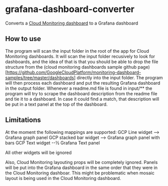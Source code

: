 # grafana-dashboard-converter

Converts a [Cloud Monitoring dashboard](https://github.com/GoogleCloudPlatform/monitoring-dashboard-samples/tree/master/dashboards) to a Grafana dashboard

## How to use

The program will scan the input folder in the root of the app for Cloud Monitoring dashboards. It will scan the input folder recusively to look for dashboards, and the idea of that is that you should be able to drop the file structure from the (cloud monitoring dashboards sample github page)[https://github.com/GoogleCloudPlatform/monitoring-dashboard-samples/tree/master/dashboards] directly into the input folder. The program will then process each dashboard and put the resulting Grafana dashboard in the output folder. Whenever a readme.md file is found in input/\*\* the program will try to scrape the dashboard description from the readme file and tie it to a dashboard. In case it could find a match, that description will be put in a text panel at the top of the dashboard.

## Limitations

At the moment the following mappings are supported:
GCP Line widget --> Grafana graph panel
GCP stacked bar widget --> Grafana graph panel with bars
GCP Text widget --½ Grafana Text panel

All other widgets will be ignored

Also, Cloud Monitoring layouting props will be completely ignored. Panels will be put into the Grafana dashboard in the same order that they were in the Cloud Monitoring dashboar. This might be problematic when mosaic layout is being used in the Cloud Monitoring dashboard.
